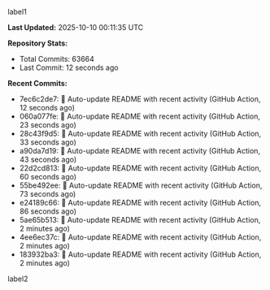 
label1 
<!-- ACTIVITY_START -->
**Last Updated:** 2025-10-10 00:11:35 UTC

**Repository Stats:**
- Total Commits: 63664
- Last Commit: 12 seconds ago

**Recent Commits:**
- 7ec6c2de7: 🤖 Auto-update README with recent activity (GitHub Action, 12 seconds ago)
- 060a077fe: 🤖 Auto-update README with recent activity (GitHub Action, 23 seconds ago)
- 28c43f9d5: 🤖 Auto-update README with recent activity (GitHub Action, 33 seconds ago)
- a90da7d19: 🤖 Auto-update README with recent activity (GitHub Action, 43 seconds ago)
- 22d2cd813: 🤖 Auto-update README with recent activity (GitHub Action, 60 seconds ago)
- 55be492ee: 🤖 Auto-update README with recent activity (GitHub Action, 73 seconds ago)
- e24189c66: 🤖 Auto-update README with recent activity (GitHub Action, 86 seconds ago)
- 5ae65b513: 🤖 Auto-update README with recent activity (GitHub Action, 2 minutes ago)
- 4ee6ec37c: 🤖 Auto-update README with recent activity (GitHub Action, 2 minutes ago)
- 183932ba3: 🤖 Auto-update README with recent activity (GitHub Action, 2 minutes ago)
<!-- ACTIVITY_END -->

label2
